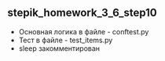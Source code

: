 ## stepik_homework_3_6_step10

* Основная логика в файле - conftest.py
* Тест в файле - test_items.py
* sleep закомментирован

